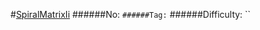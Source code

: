 #[SpiralMatrixIi](https://leetcode.com/problems/spiral-matrix-ii/)
######No: ``
######Tag: ``
######Difficulty: ``
